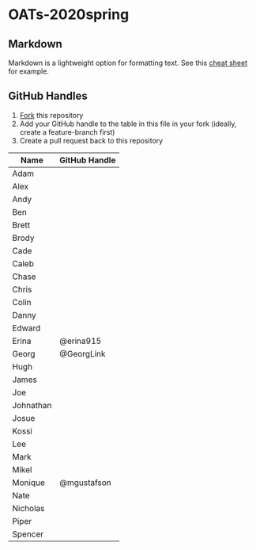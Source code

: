 # OATs-2020spring

## Markdown

Markdown is a lightweight option for formatting text. See this [cheat sheet](https://github.com/adam-p/markdown-here/wiki/Markdown-Cheatsheet) for example.

## GitHub Handles

1. [Fork](https://guides.github.com/activities/forking/) this repository
2. Add your GitHub handle to the table in this file in your fork (ideally, create a feature-branch first)
3. Create a pull request back to this repository

|Name|GitHub Handle|
|---|---|
|Adam|   |
|Alex|   |
|Andy|   |
|Ben|   |
|Brett|   |
|Brody|   |
|Cade|   |
|Caleb|   |
|Chase|   |
|Chris|   |
|Colin|   |
|Danny|   |
|Edward|   |
|Erina| @erina915 |
|Georg| @GeorgLink |
|Hugh|   |
|James|   |
|Joe|   |
|Johnathan|   |
|Josue|   |
|Kossi|   |
|Lee|   |
|Mark|   |
|Mikel|   |
|Monique| @mgustafson  |
|Nate|   |
|Nicholas|   |
|Piper|   |
|Spencer|   |

